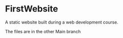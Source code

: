 # FirstWebsite
A static website built during a web development course. 

The files are in the other Main branch
